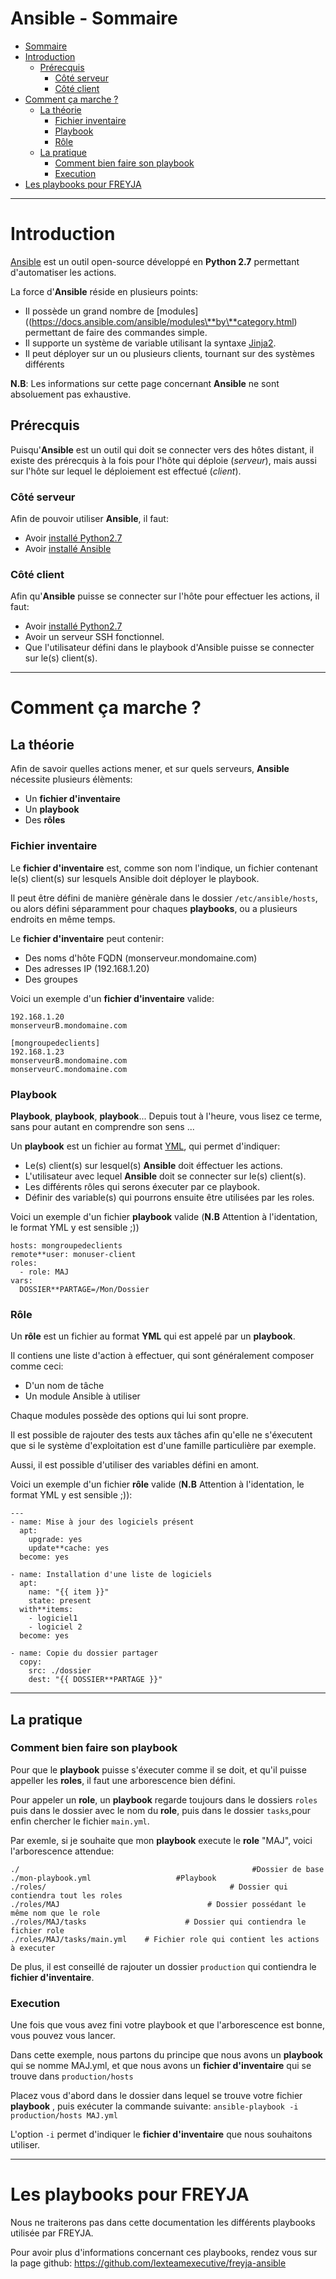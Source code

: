 # Ansible - Sommaire
-   [Sommaire](#sommaire)
-   [Introduction](#introduction)
    -   [Prérecquis](#prérecquis)
        -   [Côté serveur](#côté-serveur)
        -   [Côté client](#côté-client)
-   [Comment ça marche ?](#comment-ça-marche-?)
    -   [La théorie](#la-théorie)
        -   [Fichier inventaire](#fichier-inventaire)
        -   [Playbook](#playbook)
        -   [Rôle](#Rôle)
    -   [La pratique](#la-pratique)
        -   [Comment bien faire son playbook](#comment-bien-faire-son-playbook)
        -   [Execution](#execution)
-   [Les playbooks pour FREYJA](#les-playbooks-pour-freyja)

---

# Introduction

[Ansible](https://www.ansible.com/) est un outil open-source développé en **Python 2.7** permettant
d'automatiser les actions.

La force d'**Ansible** réside en plusieurs
points:
* Il possède un grand nombre de
[modules]((https://docs.ansible.com/ansible/modules\**by\**category.html)
permettant de faire des commandes simple.
* Il supporte un système de
variable utilisant la syntaxe
[Jinja2](http://jinja.pocoo.org/docs/2.9/).
* Il peut déployer sur un
ou plusieurs clients, tournant sur des systèmes différents

**N.B**: Les informations sur cette page concernant **Ansible** ne sont absoluement pas exhaustive.

Prérecquis
----------
Puisqu'**Ansible** est un outil qui doit se connecter vers des hôtes
distant, il existe des prérecquis à la fois pour l'hôte qui déploie (_serveur_), mais aussi sur l'hôte sur lequel le déploiement est effectué (_client_).

### Côté serveur

Afin de pouvoir utiliser **Ansible**, il faut:
* Avoir [installé
Python2.7](https://wiki.python.org/moin/BeginnersGuide/Download)
* Avoir [installé
Ansible](https://docs.ansible.com/ansible/intro**installation.html)

### Côté client

Afin qu'**Ansible** puisse se connecter sur l'hôte pour effectuer les actions, il faut:
* Avoir [installé
Python2.7](https://wiki.python.org/moin/BeginnersGuide/Download)
* Avoir un serveur SSH fonctionnel.
* Que l'utilisateur défini dans le playbook d'Ansible puisse se connecter sur le(s) client(s).

---

# Comment ça marche ?

## La théorie

Afin de savoir quelles actions mener, et sur quels serveurs, **Ansible** nécessite plusieurs élèments:
* Un **fichier d'inventaire**
* Un **playbook**
* Des **rôles**

### Fichier inventaire

Le **fichier d'inventaire** est, comme son nom l'indique, un fichier contenant le(s) client(s) sur lesquels Ansible doit déployer le playbook.

Il peut être défini de manière génèrale dans le dossier ```/etc/ansible/hosts```, ou alors défini séparamment pour chaques **playbooks**, ou a plusieurs endroits en même temps.

Le **fichier d'inventaire** peut contenir:
* Des noms d'hôte FQDN (monserveur.mondomaine.com)
* Des adresses IP (192.168.1.20)
* Des groupes

Voici un exemple d'un **fichier d'inventaire**  valide:
```
192.168.1.20
monserveurB.mondomaine.com

[mongroupedeclients]
192.168.1.23
monserveurB.mondomaine.com
monserveurC.mondomaine.com
```

### Playbook

**Playbook**, **playbook**, **playbook**... Depuis tout à l'heure, vous lisez ce terme, sans pour autant en comprendre son sens ...

Un **playbook** est un fichier au format [YML](http://www.yaml.org/), qui permet d'indiquer:
* Le(s) client(s) sur lesquel(s) **Ansible** doit éffectuer les actions.
* L'utilisateur avec lequel **Ansible** doit se connecter sur le(s) client(s).
* Les différents rôles qui serons éxecuter par ce playbook.
* Définir des variable(s) qui pourrons ensuite être utilisées par les roles.

Voici un exemple d'un fichier **playbook** valide (**N.B** Attention à l'identation, le format YML y est sensible ;))
```
hosts: mongroupedeclients
remote**user: monuser-client
roles:
  - role: MAJ
vars:
  DOSSIER**PARTAGE=/Mon/Dossier
```

### Rôle

Un **rôle** est un fichier au format **YML**  qui est appelé par un **playbook**.

Il contiens une liste d'action à effectuer, qui sont généralement composer comme ceci:
* D'un nom de tâche
* Un module Ansible à utiliser

Chaque modules possède des options qui lui sont propre.

Il est possible de rajouter des tests aux tâches afin qu'elle ne s'éxecutent que si le système d'exploitation est d'une famille particulière par exemple.

Aussi, il est possible d'utiliser des variables défini en amont.

Voici un exemple d'un fichier **rôle** valide (**N.B** Attention à l'identation, le format YML y est sensible ;)):
```
---
- name: Mise à jour des logiciels présent
  apt:
    upgrade: yes
    update**cache: yes
  become: yes

- name: Installation d'une liste de logiciels
  apt:
    name: "{{ item }}"
    state: present
  with**items:
    - logiciel1
    - logiciel 2
  become: yes

- name: Copie du dossier partager
  copy:
    src: ./dossier
    dest: "{{ DOSSIER**PARTAGE }}"
```

---

## La pratique

### Comment bien faire son playbook

Pour que le **playbook** puisse s'éxecuter comme il se doit, et qu'il puisse appeller les **roles**, il faut une arborescence bien défini.

Pour appeler un **role**, un **playbook** regarde toujours dans le dossiers ```roles``` puis dans le dossier avec le nom du **role**, puis dans le dossier ```tasks```,pour enfin chercher le fichier ```main.yml```.

Par exemle, si je souhaite que mon **playbook** execute le **role** "MAJ", voici l'arborescence attendue:

```
./                                                    #Dossier de base
./mon-playbook.yml                   #Playbook
./roles/                                         # Dossier qui contiendra tout les roles
./roles/MAJ                                 # Dossier possédant le même nom que le role
./roles/MAJ/tasks                      # Dossier qui contiendra le fichier role
./roles/MAJ/tasks/main.yml    # Fichier role qui contient les actions à executer
```

De plus, il est conseillé de rajouter un dossier ```production``` qui contiendra  le **fichier d'inventaire**.

### Execution

Une fois que vous avez fini votre playbook et que l'arborescence est bonne, vous pouvez vous lancer.

Dans cette exemple, nous partons du principe que nous avons un **playbook** qui se nomme MAJ.yml, et que nous avons un **fichier d'inventaire** qui se trouve dans ```production/hosts```

Placez vous d'abord dans le dossier dans lequel se trouve votre fichier **playbook** , puis exécuter la commande suivante:
```ansible-playbook -i production/hosts MAJ.yml ```

L'option ```-i``` permet d'indiquer le **fichier d'inventaire** que nous souhaitons utiliser.

---

# Les playbooks pour FREYJA

Nous ne traiterons pas dans cette documentation les différents playbooks utilisée par FREYJA.

Pour avoir plus d'informations concernant ces playbooks, rendez vous sur la page github: https://github.com/lexteamexecutive/freyja-ansible
